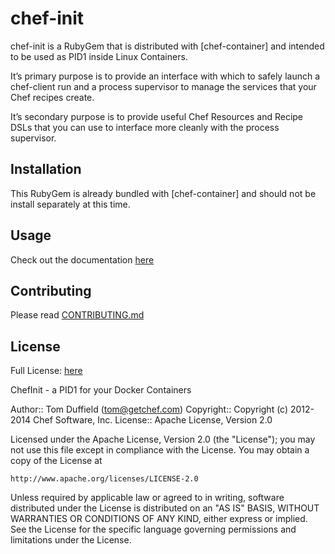 # chef-init
chef-init is a RubyGem that is distributed with [chef-container] and intended to be used as PID1 inside Linux Containers. 

It’s primary purpose is to provide an interface with which to safely launch a chef-client run and a process supervisor to manage the services that your Chef recipes create. 

It’s secondary purpose is to provide useful Chef Resources and Recipe DSLs that you can use to interface more cleanly with the process supervisor.

## Installation
This RubyGem is already bundled with [chef-container] and should not be install separately at this time.

## Usage
Check out the documentation [here](http://docs.opscode.com/containers.html)

## Contributing
Please read [CONTRIBUTING.md](CONTRIBUTING.md)

## License
Full License: [here](LICENSE)

ChefInit - a PID1 for your Docker Containers

Author:: Tom Duffield (<tom@getchef.com>)
Copyright:: Copyright (c) 2012-2014 Chef Software, Inc.
License:: Apache License, Version 2.0

Licensed under the Apache License, Version 2.0 (the "License");
you may not use this file except in compliance with the License.
You may obtain a copy of the License at

    http://www.apache.org/licenses/LICENSE-2.0

Unless required by applicable law or agreed to in writing, software
distributed under the License is distributed on an "AS IS" BASIS,
WITHOUT WARRANTIES OR CONDITIONS OF ANY KIND, either express or implied.
See the License for the specific language governing permissions and
limitations under the License.

